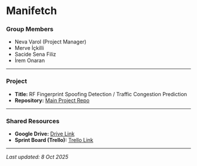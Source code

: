 # Manifetch

### Group Members
- Neva Varol (Project Manager)
- Merve İçkilli
- Sacide Sena Filiz
- İrem Onaran

---

### Project
- **Title:** RF Fingerprint Spoofing Detection / Traffic Congestion Prediction  
- **Repository:** [Main Project Repo](https://github.com/manifetch-lab/manifetch)

---

### Shared Resources
- **Google Drive:** [Drive Link](https://drive.google.com/drive/folders/1RrZELW8VKiusUcsO0y1LQAxf6jtYQSPI)
- **Sprint Board (Trello):** [Trello Link](https://manifetch.atlassian.net/jira/core/projects/BIL495/board?filter=&groupBy=status)
---

_Last updated: 8 Oct 2025_
